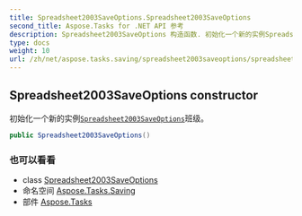 ```yaml
---
title: Spreadsheet2003SaveOptions.Spreadsheet2003SaveOptions
second_title: Aspose.Tasks for .NET API 参考
description: Spreadsheet2003SaveOptions 构造函数. 初始化一个新的实例Spreadsheet2003SaveOptions班级
type: docs
weight: 10
url: /zh/net/aspose.tasks.saving/spreadsheet2003saveoptions/spreadsheet2003saveoptions/
---
```

## Spreadsheet2003SaveOptions constructor

初始化一个新的实例[`Spreadsheet2003SaveOptions`](../)班级。

```csharp
public Spreadsheet2003SaveOptions()
```

### 也可以看看

* class [Spreadsheet2003SaveOptions](../)
* 命名空间 [Aspose.Tasks.Saving](../../spreadsheet2003saveoptions/)
* 部件 [Aspose.Tasks](../../../)


